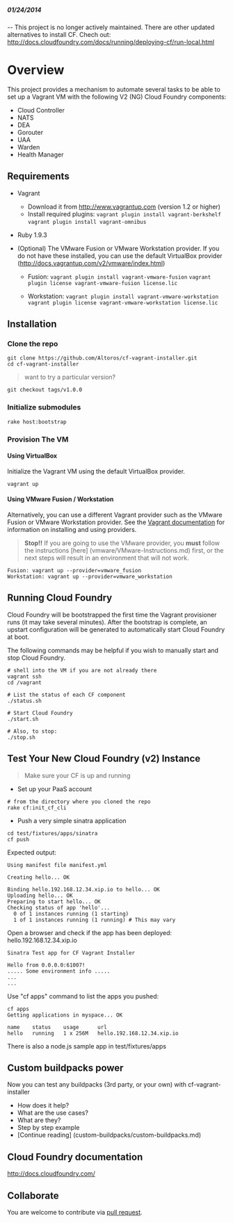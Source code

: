##### 01/24/2014
--
This project is no longer actively maintained. There are other updated alternatives to install CF. Chech out:
http://docs.cloudfoundry.com/docs/running/deploying-cf/run-local.html

# Overview

This project provides a mechanism to automate several tasks to be able to set up a Vagrant VM with the following V2 (NG) Cloud Foundry components:

* Cloud Controller
* NATS
* DEA
* Gorouter
* UAA
* Warden
* Health Manager

## Requirements

* Vagrant
    - Download it from http://www.vagrantup.com (version 1.2 or higher)
    - Install required plugins:
     `vagrant plugin install vagrant-berkshelf`
     `vagrant plugin install vagrant-omnibus`

* Ruby 1.9.3

* (Optional) The VMware Fusion or VMware Workstation provider.
If you do not have these installed, you can use the default VirtualBox provider (http://docs.vagrantup.com/v2/vmware/index.html)
    - Fusion:
      `vagrant plugin install vagrant-vmware-fusion`
      `vagrant plugin license vagrant-vmware-fusion license.lic`

    - Workstation:
      `vagrant plugin install vagrant-vmware-workstation`
      `vagrant plugin license vagrant-vmware-workstation license.lic`

## Installation

### Clone the repo

```
git clone https://github.com/Altoros/cf-vagrant-installer.git
cd cf-vagrant-installer
```

> want to try a particular version?

```
git checkout tags/v1.0.0
```


### Initialize submodules

```
rake host:bootstrap

```

### Provision The VM
#### Using VirtualBox
Initialize the Vagrant VM using the default VirtualBox provider.

```
vagrant up
```

#### Using VMware Fusion / Workstation
Alternatively, you can use a different Vagrant provider such as the VMware Fusion or VMware Workstation provider. See the [Vagrant documentation](http://docs.vagrantup.com/v2/providers/index.html) for information on installing and using providers.

> **Stop!!** If you are going to use the VMware provider, you **must** follow the instructions [here] (vmware/VMware-Instructions.md) first, or the next steps will result in an environment that will not work.

```
Fusion: vagrant up --provider=vmware_fusion
Workstation: vagrant up --provider=vmware_workstation
```

## Running Cloud Foundry

Cloud Foundry will be bootstrapped the first time the Vagrant provisioner runs (it may take several minutes).  After the bootstrap is complete, an upstart configuration will be generated to automatically start Cloud Foundry at boot.

The following commands may be helpful if you wish to manually start and stop Cloud Foundry.

```
# shell into the VM if you are not already there
vagrant ssh
cd /vagrant

# List the status of each CF component
./status.sh

# Start Cloud Foundry
./start.sh

# Also, to stop:
./stop.sh
```

## Test Your New Cloud Foundry (v2) Instance

> Make sure your CF is up and running

* Set up your PaaS account

```
# from the directory where you cloned the repo
rake cf:init_cf_cli
```

* Push a very simple sinatra application

```
cd test/fixtures/apps/sinatra
cf push
```


Expected output:

```
Using manifest file manifest.yml

Creating hello... OK

Binding hello.192.168.12.34.xip.io to hello... OK
Uploading hello... OK
Preparing to start hello... OK
Checking status of app 'hello'...
  0 of 1 instances running (1 starting)
  1 of 1 instances running (1 running) # This may vary
```

Open a browser and check if the app has been deployed: hello.192.168.12.34.xip.io


```
Sinatra Test app for CF Vagrant Installer

Hello from 0.0.0.0:61007!
..... Some environment info .....
...
...
```

Use "cf apps" command to list the apps you pushed:
```
cf apps
Getting applications in myspace... OK

name    status    usage      url
hello   running   1 x 256M   hello.192.168.12.34.xip.io
```
There is also a node.js sample app in test/fixtures/apps

## Custom buildpacks power
Now you can test any buildpacks (3rd party, or your own) with cf-vagrant-installer

- How does it help?
- What are the use cases?
- What are they?
- Step by step example
- [Continue reading] (custom-buildpacks/custom-buildpacks.md)

## Cloud Foundry documentation

http://docs.cloudfoundry.com/

## Collaborate

You are welcome to contribute via [pull request](https://help.github.com/articles/using-pull-requests).
